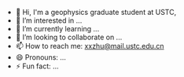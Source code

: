 - 👋 Hi, I'm a geophysics graduate student at USTC,
- 👀 I’m interested in ...
- 🌱 I’m currently learning ...
- 💞️ I’m looking to collaborate on ...
- 📫 How to reach me: xxzhu@mail.ustc.edu.cn
- 😄 Pronouns: ...
- ⚡ Fun fact: ...

<!---
xxzhu22/xxzhu22 is a ✨ special ✨ repository because its `README.md` (this file) appears on your GitHub profile.
You can click the Preview link to take a look at your changes.
--->
